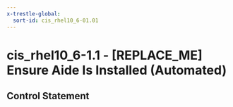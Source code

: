 ```yaml
---
x-trestle-global:
  sort-id: cis_rhel10_6-01.01
---
```


# cis_rhel10_6-1.1 - \[REPLACE_ME\] Ensure Aide Is Installed (Automated)

## Control Statement
